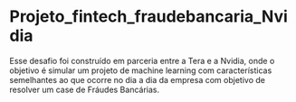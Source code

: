 # Projeto_fintech_fraudebancaria_Nvidia
Esse desafio foi construído em parceria entre a Tera e a Nvidia, onde o objetivo é simular um projeto de machine learning com características semelhantes ao que ocorre no dia a dia da empresa com objetivo de resolver um case de Fráudes Bancárias. 
